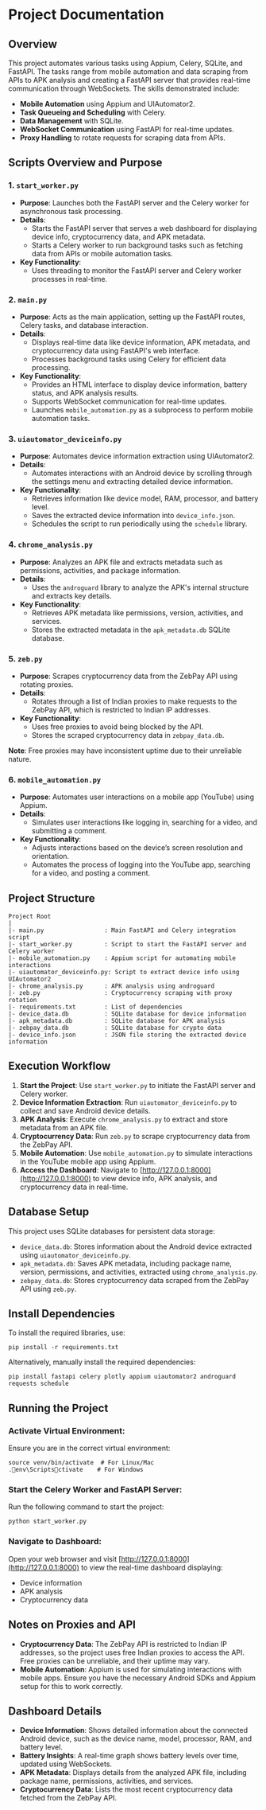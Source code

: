 
# Project Documentation

## Overview

This project automates various tasks using Appium, Celery, SQLite, and FastAPI. The tasks range from mobile automation and data scraping from APIs to APK analysis and creating a FastAPI server that provides real-time communication through WebSockets. The skills demonstrated include:

- **Mobile Automation** using Appium and UIAutomator2.
- **Task Queueing and Scheduling** with Celery.
- **Data Management** with SQLite.
- **WebSocket Communication** using FastAPI for real-time updates.
- **Proxy Handling** to rotate requests for scraping data from APIs.

## Scripts Overview and Purpose

### 1. `start_worker.py`
- **Purpose**: Launches both the FastAPI server and the Celery worker for asynchronous task processing.
- **Details**:
  - Starts the FastAPI server that serves a web dashboard for displaying device info, cryptocurrency data, and APK metadata.
  - Starts a Celery worker to run background tasks such as fetching data from APIs or mobile automation tasks.
- **Key Functionality**: 
  - Uses threading to monitor the FastAPI server and Celery worker processes in real-time.

### 2. `main.py`
- **Purpose**: Acts as the main application, setting up the FastAPI routes, Celery tasks, and database interaction.
- **Details**:
  - Displays real-time data like device information, APK metadata, and cryptocurrency data using FastAPI's web interface.
  - Processes background tasks using Celery for efficient data processing.
- **Key Functionality**:
  - Provides an HTML interface to display device information, battery status, and APK analysis results.
  - Supports WebSocket communication for real-time updates.
  - Launches `mobile_automation.py` as a subprocess to perform mobile automation tasks.

### 3. `uiautomator_deviceinfo.py`
- **Purpose**: Automates device information extraction using UIAutomator2.
- **Details**:
  - Automates interactions with an Android device by scrolling through the settings menu and extracting detailed device information.
- **Key Functionality**:
  - Retrieves information like device model, RAM, processor, and battery level.
  - Saves the extracted device information into `device_info.json`.
  - Schedules the script to run periodically using the `schedule` library.

### 4. `chrome_analysis.py`
- **Purpose**: Analyzes an APK file and extracts metadata such as permissions, activities, and package information.
- **Details**:
  - Uses the `androguard` library to analyze the APK's internal structure and extracts key details.
- **Key Functionality**:
  - Retrieves APK metadata like permissions, version, activities, and services.
  - Stores the extracted metadata in the `apk_metadata.db` SQLite database.

### 5. `zeb.py`
- **Purpose**: Scrapes cryptocurrency data from the ZebPay API using rotating proxies.
- **Details**:
  - Rotates through a list of Indian proxies to make requests to the ZebPay API, which is restricted to Indian IP addresses.
- **Key Functionality**:
  - Uses free proxies to avoid being blocked by the API.
  - Stores the scraped cryptocurrency data in `zebpay_data.db`.
  
**Note**: Free proxies may have inconsistent uptime due to their unreliable nature.

### 6. `mobile_automation.py`
- **Purpose**: Automates user interactions on a mobile app (YouTube) using Appium.
- **Details**:
  - Simulates user interactions like logging in, searching for a video, and submitting a comment.
- **Key Functionality**:
  - Adjusts interactions based on the device’s screen resolution and orientation.
  - Automates the process of logging into the YouTube app, searching for a video, and posting a comment.

## Project Structure

```
Project Root
|
|- main.py                 : Main FastAPI and Celery integration script
|- start_worker.py         : Script to start the FastAPI server and Celery worker
|- mobile_automation.py    : Appium script for automating mobile interactions
|- uiautomator_deviceinfo.py: Script to extract device info using UIAutomator2
|- chrome_analysis.py      : APK analysis using androguard
|- zeb.py                  : Cryptocurrency scraping with proxy rotation
|- requirements.txt        : List of dependencies
|- device_data.db          : SQLite database for device information
|- apk_metadata.db         : SQLite database for APK analysis
|- zebpay_data.db          : SQLite database for crypto data
|- device_info.json        : JSON file storing the extracted device information
```

## Execution Workflow

1. **Start the Project**: Use `start_worker.py` to initiate the FastAPI server and Celery worker.
2. **Device Information Extraction**: Run `uiautomator_deviceinfo.py` to collect and save Android device details.
3. **APK Analysis**: Execute `chrome_analysis.py` to extract and store metadata from an APK file.
4. **Cryptocurrency Data**: Run `zeb.py` to scrape cryptocurrency data from the ZebPay API.
5. **Mobile Automation**: Use `mobile_automation.py` to simulate interactions in the YouTube mobile app using Appium.
6. **Access the Dashboard**: Navigate to [http://127.0.0.1:8000](http://127.0.0.1:8000) to view device info, APK analysis, and cryptocurrency data in real-time.

## Database Setup

This project uses SQLite databases for persistent data storage:

- `device_data.db`: Stores information about the Android device extracted using `uiautomator_deviceinfo.py`.
- `apk_metadata.db`: Saves APK metadata, including package name, version, permissions, and activities, extracted using `chrome_analysis.py`.
- `zebpay_data.db`: Stores cryptocurrency data scraped from the ZebPay API using `zeb.py`.

## Install Dependencies

To install the required libraries, use:

```
pip install -r requirements.txt
```

Alternatively, manually install the required dependencies:

```
pip install fastapi celery plotly appium uiautomator2 androguard requests schedule
```

## Running the Project

### Activate Virtual Environment:

Ensure you are in the correct virtual environment:

```
source venv/bin/activate  # For Linux/Mac
.env\Scriptsctivate    # For Windows
```

### Start the Celery Worker and FastAPI Server:

Run the following command to start the project:

```
python start_worker.py
```

### Navigate to Dashboard:

Open your web browser and visit [http://127.0.0.1:8000](http://127.0.0.1:8000) to view the real-time dashboard displaying:

- Device information
- APK analysis
- Cryptocurrency data

## Notes on Proxies and API

- **Cryptocurrency Data**: The ZebPay API is restricted to Indian IP addresses, so the project uses free Indian proxies to access the API. Free proxies can be unreliable, and their uptime may vary.
- **Mobile Automation**: Appium is used for simulating interactions with mobile apps. Ensure you have the necessary Android SDKs and Appium setup for this to work correctly.

## Dashboard Details

- **Device Information**: Shows detailed information about the connected Android device, such as the device name, model, processor, RAM, and battery level.
- **Battery Insights**: A real-time graph shows battery levels over time, updated using WebSockets.
- **APK Metadata**: Displays details from the analyzed APK file, including package name, permissions, activities, and services.
- **Cryptocurrency Data**: Lists the most recent cryptocurrency data fetched from the ZebPay API.
